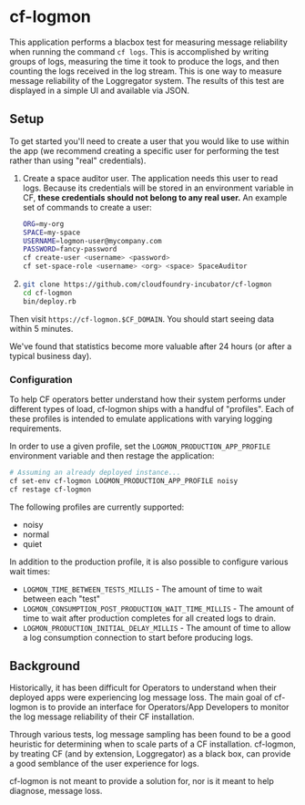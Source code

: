 # cf-logmon

This application performs a blacbox test for measuring message reliability when 
running the command `cf logs`. This is accomplished by writing groups of logs, 
measuring the time it took to produce the logs, and then counting the logs received 
in the log stream. This is one way to measure message reliability of the Loggregator system.
The results of this test are displayed in a simple UI and available via JSON. 


## Setup
To get started you'll need to create a user that you would like to use within the app (we recommend creating a specific user for performing the test rather than using "real" credentials). 

1. Create a space auditor user.
   The application needs this user to read logs.
   Because its credentials will be stored in an environment variable in CF, **these credentials should not belong to any real user.**
   An example set of commands to create a user:
   ```bash
   ORG=my-org
   SPACE=my-space
   USERNAME=logmon-user@mycompany.com
   PASSWORD=fancy-password
   cf create-user <username> <password>
   cf set-space-role <username> <org> <space> SpaceAuditor
   ```

1.  ```bash
    git clone https://github.com/cloudfoundry-incubator/cf-logmon
    cd cf-logmon
    bin/deploy.rb
    ```

Then visit `https://cf-logmon.$CF_DOMAIN`.
You should start seeing data within 5 minutes.

We've found that statistics become more valuable after 24 hours (or after a typical business day).

### Configuration

To help CF operators better understand how their system performs under different types of load, 
    cf-logmon ships with a handful of "profiles".
Each of these profiles is intended to emulate applications with varying logging requirements.

In order to use a given profile, set the `LOGMON_PRODUCTION_APP_PROFILE` environment variable and then restage the application:

```bash
# Assuming an already deployed instance...
cf set-env cf-logmon LOGMON_PRODUCTION_APP_PROFILE noisy
cf restage cf-logmon
```

The following profiles are currently supported:

* noisy
* normal
* quiet

In addition to the production profile, it is also possible to configure various wait times:

* `LOGMON_TIME_BETWEEN_TESTS_MILLIS` -
  The amount of time to wait between each "test"
* `LOGMON_CONSUMPTION_POST_PRODUCTION_WAIT_TIME_MILLIS` -
  The amount of time to wait after production completes for all created logs to drain.
* `LOGMON_PRODUCTION_INITIAL_DELAY_MILLIS` -
  The amount of time to allow a log consumption connection to start before producing logs.

## Background

Historically, it has been difficult for Operators to understand when their deployed apps were experiencing log message loss.
The main goal of cf-logmon is to provide an interface for Operators/App Developers to monitor the log message reliability of their CF installation.

Through various tests, log message sampling has been found to be a good heuristic for determining when to scale parts of a CF installation.
cf-logmon, by treating CF (and by extension, Loggregator) as a black box, can provide a good semblance of the user experience for logs.

cf-logmon is not meant to provide a solution for, nor is it meant to help diagnose, message loss.

